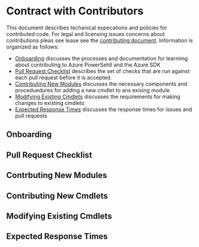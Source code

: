 # Contract with Contributors
This document describes techanical expecations and policies for contributed code. For legal and licensing issues concerns about contributions pleas see lease see the [contributing document](../CONTRIBUTING.md).  Information is organized as follows:
* [Onboarding](#Onboarding) discusses the processes and documentation for learnimg about contributing to Azure PowerSehll and the Azure SDK
* [Pull Request Checklist](#Pull-Request-Checklist) describes the set of checks that are run against each pull request before it is accepted.
* [Contributing New Modules](Contributing-New-Modules) discusses the necessary components and proceduedures for adding a new cmdlet to ans exising module
* [Modifying Existing Cmdlets](Modifying-Existing-Cmdlets) discusses the requirements for making changes to existing cmdlets
* [Expected Response Times](Expected-Response-Times) discusses the response times for issues and pull requests
## Onboarding
## Pull Request Checklist
## Contrbuting New Modules
## Contributing New Cmdlets
## Modifying Existing Cmdlets
## Expected Response Times